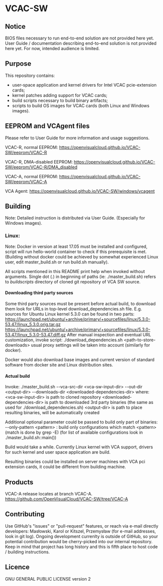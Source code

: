 # VCAC-SW

## Notice
BIOS files necessary to run end-to-end solution are not provided here yet.
User Guide / documentation describing end-to-end solution is not provided here yet.
For now, intended audience is limited. 

## Purpose
This repository contains:
* user-space application and kernel drivers for Intel VCAC pcie-extension cards;
* kernel patches adding support for VCAC cards;
* build scripts necessary to build binary artifacts;
* scripts to build OS images for VCAC cards (both Linux and Windows images).

## EEPROM and VCAgent files
Please refer to User Guide for more information and usage suggestions.

VCAC-R, normal EEPROM:
https://openvisualcloud.github.io/VCAC-SW/eeprom/VCAC-R

VCAC-R, DMA-disabled EEPROM:
https://openvisualcloud.github.io/VCAC-SW/eeprom/VCAC-R/DMA_disabled

VCAC-A, normal EEPROM:
https://openvisualcloud.github.io/VCAC-SW/eeprom/VCAC-A

VCA Agent:
https://openvisualcloud.github.io/VCAC-SW/windows/vcagent


## Building
Note: Detailed instruction is distributed via User Guide. (Especially for Windows images).

### Linux:
Note: Docker in version at least 17.05 must be installed and configured, script will
run hello-world container to check if this prerequisite is met.
(Building without docker could be achieved by somewhat experienced Linux user,
edit master_build.sh or run build.sh manually).

All scripts mentioned in this README print help when invoked without arguments.
Single dot (.) in beginning of paths (ie: ./master_build.sh) refers to
*buildscripts* directory of cloned git repository of VCA SW source.

#### Downloading third party sources
Some third party sources must be present before actual build, to download them
look for URLs in top-level download_dependencies.sh file.
E.g. sources for Ubuntu Linux kernel 5.3.0 can be found in two parts:
	https://launchpad.net/ubuntu/+archive/primary/+sourcefiles/linux/5.3.0-53.47/linux_5.3.0.orig.tar.gz
	https://launchpad.net/ubuntu/+archive/primary/+sourcefiles/linux/5.3.0-53.47/linux_5.3.0-53.47.diff.gz
After manual inspection and eventual URL customization, invoke script:
./download_dependencies.sh \<path-to-store-downloads\>
usual proxy settings will be taken into account (similarly for docker).

Docker would also download base images and current version of standard software
from docker site and Linux distribution sites.


#### Actual build
Invoke:
./master_build.sh --vca-src-dir \<vca-sw-input-dir\> --out-dir \<output-dir\> --downloads-dir \<downloaded-dependencies-dir\>
where:
\<vca-sw-input-dir\> is path to cloned repository
\<downloaded-dependencies-dir\> is path to downloaded 3rd party binaries
    (the same as used for ./download_dependencies.sh)
\<output-dir\> is path to place resulting binaries, will be automatically created

Additional optional parameter could be passed to build only part of binaries:
--only-pattern \<pattern\> : build only configurations which match \<pattern\>
(match is done by grep -E)
(for list of available configurations look in ./master_build.sh::main())

Build would take a while.
Currently Linux kernel with VCA support, drivers for such kernel and user space
application are build.

Resulting binaries could be installed on server machines with VCA pci extension
cards, it could be different from building machine.


## Products
VCAC-A release locates at branch VCAC-A.
https://github.com/OpenVisualCloud/VCAC-SW/tree/VCAC-A

## Contributing
Use GitHub's "issues" or "pull-request" features,
or reach via e-mail directly developers: Masłowski, Karol or Kitszel, Przemysław (for e-mail addresses, look in git log).
Ongoing development currenlty is outside of GitHub, so your potential contribution would be cherry-picked into our internal repository.
Keep in mind that project has long history and this is fifth place to host code / building instructions.

## Licence
GNU GENERAL PUBLIC LICENSE version 2
